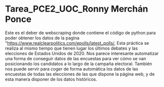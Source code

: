 # Tarea_PCE2_UOC_Ronny Merchán Ponce

Este es el deber de webscraping donde contiene el código de python para poder obtener los datos de la pagina "https://www.realclearpolitics.com/epolls/latest_polls/,
Esta práctica se realiza al mismo tiempo que tienen lugar los últimos debates y las elecciones de Estados Unidos de 2020. Nos parece interesante automatizar una forma de conseguir datos de las encuestas para ver cómo se van posicionando los candidatos a lo largo de la campaña electoral.
También nos puede servir para coger de forma automática los datos de las encuestas de todas las elecciones de las que dispone la página web, y de esta manera disponer de los
datos históricos.
